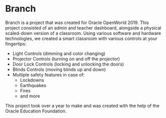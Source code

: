 # Branch
Branch is a project that was created for Oracle OpenWorld 2019. This project consisted of an admin and teacher dashboard, alongside a physical scaled-down version of a classroom. Using various software and hardware technologies, we created a smart classroom with various controls at your fingertips:
- Light Controls (dimming and color changing)
- Projector Controls (turning on and off the projector)
- Door Lock Controls (locking and unlocking the doors)
- Blinds Controls (moving blinds up and down)
- Multiple safety features in case of:
  * Lockdowns
  * Earthquakes
  * Fires
  * and more

This project took over a year to make and was created with the help of the Oracle Education Foundation.
